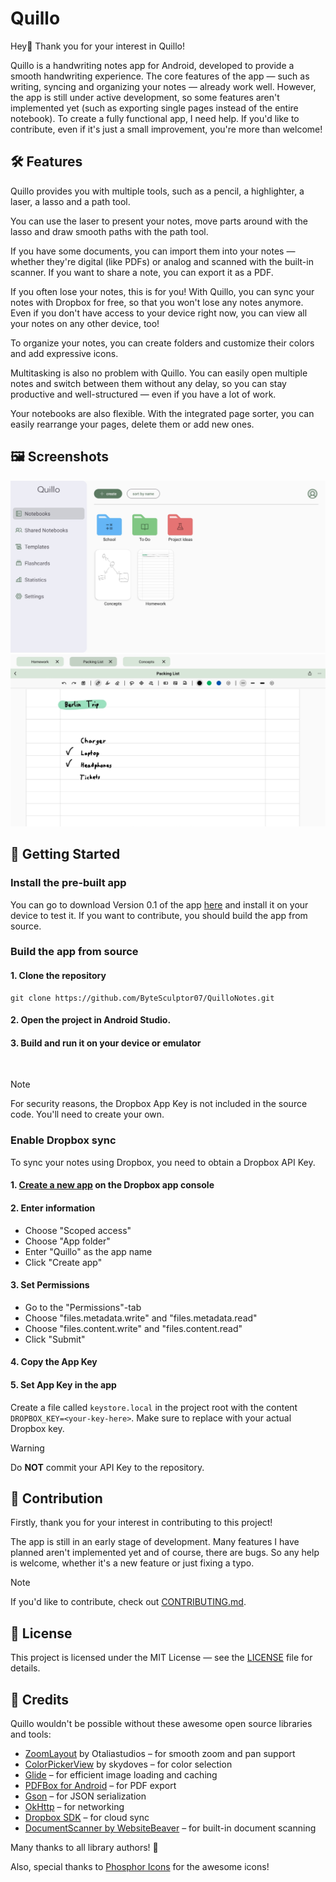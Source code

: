 # Quillo

Hey👋 Thank you for your interest in Quillo!

Quillo is a handwriting notes app for Android, developed to provide a smooth handwriting experience. The core features of the app — such as writing, syncing and organizing your notes — already work well. However, the app is still under active development, so some features aren't implemented yet (such as exporting single pages instead of the entire notebook). To create a fully functional app, I need help. If you'd like to contribute, even if it's just a small improvement, you're more than welcome!


## 🛠️ Features

Quillo provides you with multiple tools, such as a pencil, a highlighter, a laser, a lasso and a path tool.

You can use the laser to present your notes, move parts around with the lasso and draw smooth paths with the path tool.

If you have some documents, you can import them into your notes — whether they're digital (like PDFs) or analog and scanned with the built-in scanner. If you want to share a note, you can export it as a PDF.

If you often lose your notes, this is for you! With Quillo, you can sync your notes with Dropbox for free, so that you won't lose any notes anymore. Even if you don't have access to your device right now, you can view all your notes on any other device, too!

To organize your notes, you can create folders and customize their colors and add expressive icons.

Multitasking is also no problem with Quillo. You can easily open multiple notes and switch between them without any delay, so you can stay productive and well-structured — even if you have a lot of work.

Your notebooks are also flexible. With the integrated page sorter, you can easily rearrange your pages, delete them or add new ones.


## 🖼️ Screenshots

![](screenshots/Screenshot_Quillo_1.jpg)
![](screenshots/Screenshot_Quillo_2.jpg)


## 🛫 Getting Started

### Install the pre-built app

You can go to download Version 0.1 of the app [here](https://github.com/ByteSculptor07/QuilloNotes/releases/tag/v0.1) and install it on your device to test it. If you want to contribute, you should build the app from source.

### Build the app from source

#### 1. Clone the repository
```
git clone https://github.com/ByteSculptor07/QuilloNotes.git
```

#### 2. Open the project in Android Studio.

#### 3. Build and run it on your device or emulator

<br>

> [!NOTE]  
> For security reasons, the Dropbox App Key is not included in the source code. You'll need to create your own.

### Enable Dropbox sync

To sync your notes using Dropbox, you need to obtain a Dropbox API Key.

#### 1. [Create a new app](https://www.dropbox.com/developers/apps/create?_tk=pilot_lp&_ad=ctabtn1&_camp=create) on the Dropbox app console

#### 2. Enter information
* Choose "Scoped access"
* Choose "App folder"
* Enter "Quillo" as the app name
* Click "Create app"

#### 3. Set Permissions
* Go to the "Permissions"-tab
* Choose "files.metadata.write" and "files.metadata.read"
* Choose "files.content.write" and "files.content.read"
* Click "Submit"

#### 4. Copy the App Key

#### 5. Set App Key in the app

Create a file called ```keystore.local``` in the project root with the content ```DROPBOX_KEY=<your-key-here>```. Make sure to replace <your-key-here> with your actual Dropbox key.

> [!WARNING]  
> Do **NOT** commit your API Key to the repository.


## 🤝 Contribution

Firstly, thank you for your interest in contributing to this project!

The app is still in an early stage of development. Many features I have planned aren't implemented yet and of course, there are bugs. So any help is welcome, whether it's a new feature or just fixing a typo.

> [!NOTE]  
> If you'd like to contribute, check out [CONTRIBUTING.md](CONTRIBUTING.md).


## 📜 License

This project is licensed under the MIT License — see the [LICENSE](https://github.com/ByteSculptor07/QuilloNotes/blob/main/LICENSE) file for details.


## 🙏 Credits

Quillo wouldn't be possible without these awesome open source libraries and tools:

- [ZoomLayout](https://github.com/natario1/ZoomLayout) by Otaliastudios – for smooth zoom and pan support
- [ColorPickerView](https://github.com/skydoves/ColorPickerView) by skydoves – for color selection
- [Glide](https://github.com/bumptech/glide) – for efficient image loading and caching
- [PDFBox for Android](https://github.com/TomRoush/PdfBox-Android) – for PDF export
- [Gson](https://github.com/google/gson) – for JSON serialization
- [OkHttp](https://square.github.io/okhttp/) – for networking
- [Dropbox SDK](https://github.com/dropbox/dropbox-sdk-java) – for cloud sync
- [DocumentScanner by WebsiteBeaver](https://github.com/WebsiteBeaver/android-document-scanner) – for built-in document scanning


Many thanks to all library authors! 💙

Also, special thanks to [Phosphor Icons](https://phosphoricons.com/) for the awesome icons!
